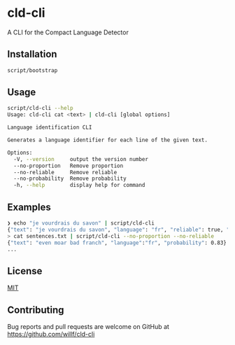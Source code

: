 # cld-cli

A CLI for the Compact Language Detector

## Installation

```bash
script/bootstrap
```

## Usage

```bash
script/cld-cli --help
Usage: cld-cli cat <text> | cld-cli [global options]

Language identification CLI

Generates a language identifier for each line of the given text.

Options:
  -V, --version     output the version number
  --no-proportion   Remove proportion
  --no-reliable     Remove reliable
  --no-probability  Remove probability
  -h, --help        display help for command

```

## Examples

```bash
❯ echo "je vourdrais du savon" | script/cld-cli
{"text": "je vourdrais du savon", "language": "fr", "reliable": true, "proportion": 1, "probability": 0.90}
> cat sentences.txt | script/cld-cli --no-proportion --no-reliable
{"text": "even moar bad franch", "language":"fr", "probability": 0.83}
...
```

## License

[MIT](LICENSE)

## Contributing

Bug reports and pull requests are welcome on GitHub at https://github.com/willf/cld-cli
